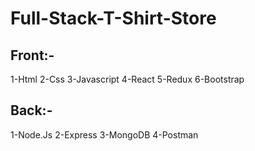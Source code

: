 # Full-Stack-T-Shirt-Store

Front:-
--------
1-Html
2-Css
3-Javascript
4-React
5-Redux
6-Bootstrap

Back:-
-------
1-Node.Js
2-Express
3-MongoDB
4-Postman
